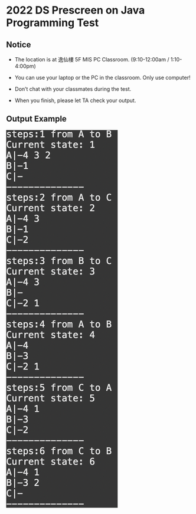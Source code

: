 # 2022 DS Prescreen on Java Programming Test

## Notice
- The location is at 逸仙樓 5F MIS PC Classroom. (9:10-12:00am / 1:10-4:00pm)

- You can use your laptop or the PC in the classroom. Only use computer!

- Don’t chat with your classmates during the test.

- When you finish, please let TA check your output.

## Output Example
![alt text](https://github.com/YiChingLLin/2022DSPrescreen/blob/master/output%20example.png)
